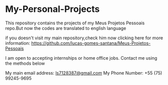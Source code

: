 # My-Personal-Projects
This repository contains the projects of my Meus Projetos Pessoais repo.But now the codes are translated to english language

if you doesn't visit my main repository,check him now clicking here for more information: https://github.com/lucas-gomes-santana/Meus-Projetos-Pessoais

I am open to accepting internships or home office jobs. Contact me using the methods below

My main email address: ls7128387@gmail.com
My Phone Number: +55 (75) 99245-9695
